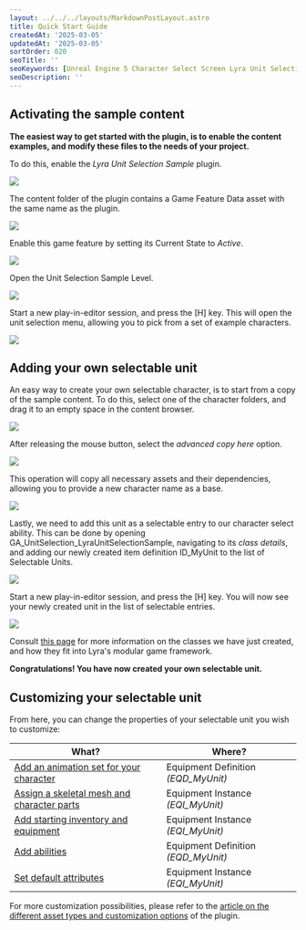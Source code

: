 ```yaml
---
layout: ../../../layouts/MarkdownPostLayout.astro
title: Quick Start Guide
createdAt: '2025-03-05'
updatedAt: '2025-03-05'
sortOrder: 020
seoTitle: ''
seoKeywords: [Unreal Engine 5 Character Select Screen Lyra Unit Selection]
seoDescription: ''
---
```


## Activating the sample content

**The easiest way to get started with the plugin, is to enable the content examples, and modify these files to the needs of your project.**

To do this, enable the *Lyra Unit Selection Sample* plugin.

![](../../../assets/lyra-unit-selection/content-examples.jpg)

The content folder of the plugin contains a <span class="object">Game Feature Data</span> asset with the same name as the plugin.

![](../../../assets/lyra-unit-selection/game-feature-data.jpg)

Enable this game feature by setting its <span class="variable">Current State</span> to *Active*.

![](../../../assets/lyra-unit-selection/gfd-active.jpg)

Open the Unit Selection Sample Level.

![](../../../assets/lyra-unit-selection/example-map.jpg)

Start a new play-in-editor session, and press the [H] key. This will open the unit selection menu, allowing you to pick from a set of example characters. 

![](../../../assets/lyra-unit-selection/unit-selection-ingame.jpg)

## Adding your own selectable unit

An easy way to create your own selectable character, is to start from a copy of the sample content. To do this, select one of the character folders, and drag it to an empty space in the content browser. 

![](../../../assets/lyra-unit-selection/copy-manny.jpg)

After releasing the mouse button, select the *advanced copy here* option.

![](../../../assets/lyra-unit-selection/advanced-copy-button.jpg)

This operation will copy all necessary assets and their dependencies, allowing you to provide a new character name as a base.

![](../../../assets/lyra-unit-selection/copy-manny-rename.jpg)

Lastly, we need to add this unit as a selectable entry to our character select ability. This can be done by opening  <span class="object">GA_UnitSelection_LyraUnitSelectionSample</span>, navigating to its *class details*, and adding our newly created item definition <span class="object">ID_MyUnit</span> to the list of <span class="variable">Selectable Units</span>.

![](../../../assets/lyra-unit-selection/add-my-unit.jpg)

Start a new play-in-editor session, and press the [H] key. You will now see your newly created unit in the list of selectable entries.

![](../../../assets/lyra-unit-selection/my-unit-ingame.jpg)

<div class="note">Consult <a href="/lyra-unit-selection/02-reference-material/010-relevant-asset-types">this page</a> for more information on the classes we have just created, and how they fit into Lyra's modular game framework.</div> 

**Congratulations! You have now created your own selectable unit.**

## Customizing your selectable unit

From here, you can change the properties of your selectable unit you wish to customize:

| What? | Where? |
| ----------- | ----------- |
| [Add an animation set for your character](/lyra-unit-selection/002-cosmetic-elements/060-animation) | Equipment Definition *(<span class="object">EQD_MyUnit</span>)* |
| [Assign a skeletal mesh and character parts](/lyra-unit-selection/002-cosmetic-elements/070-skeletal-mesh-character-parts) | Equipment Instance *(<span class="object">EQI_MyUnit</span>)* |
| [Add starting inventory and equipment](/lyra-unit-selection/003-gameplay-elements/080-starting-inventory-equipment) | Equipment Instance *(<span class="object">EQI_MyUnit</span>)* |
| [Add abilities](/lyra-unit-selection/003-gameplay-elements/115-abilities) | Equipment Definition *(<span class="object">EQD_MyUnit</span>)* |
|[Set default attributes](/lyra-unit-selection/003-gameplay-elements/090-default-attributes) | Equipment Instance *(<span class="object">EQI_MyUnit</span>)* |

For more customization possibilities, please refer to the [article on the different asset types and customization options](/lyra-unit-selection/001-getting-started/030-different-assets-and-customization-options) of the plugin.
